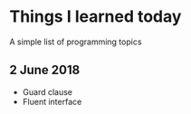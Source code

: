 # Things I learned today
A simple list of programming topics

## 2 June 2018
* Guard clause
* Fluent interface
